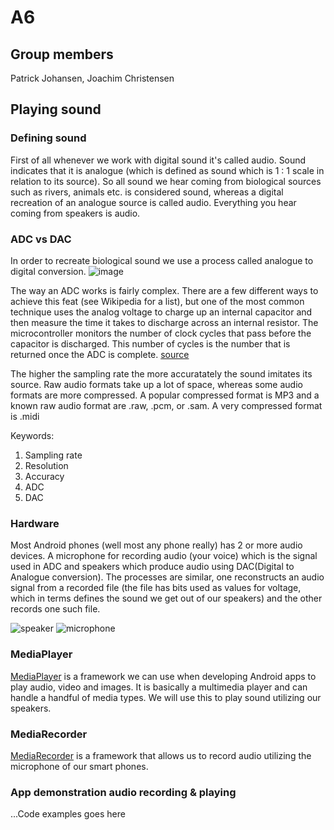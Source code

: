 # A6
## Group members
Patrick Johansen, Joachim Christensen
## Playing sound

### Defining sound
First of all whenever we work with digital sound it's called audio. Sound indicates that it is analogue (which is defined as sound which is 1 : 1 scale in relation to its source). So all sound we hear coming from biological sources such as rivers, animals etc. is considered sound, whereas a digital recreation of an analogue source is called audio. Everything you hear coming from speakers is audio.

### ADC vs DAC
In order to recreate biological sound we use a process called analogue to digital conversion. 
![image](http://support.azimadli.com/vibman/_AIntroduction%20to%20Machine%20Vibration-52.png)

The way an ADC works is fairly complex. There are a few different ways to achieve this feat (see Wikipedia for a list), but one of the most common technique uses the analog voltage to charge up an internal capacitor and then measure the time it takes to discharge across an internal resistor. The microcontroller monitors the number of clock cycles that pass before the capacitor is discharged. This number of cycles is the number that is returned once the ADC is complete.
[source](https://learn.sparkfun.com/tutorials/analog-to-digital-conversion)

The higher the sampling rate the more accuratately the sound imitates its source. Raw audio formats take up a lot of space, whereas some audio formats are more compressed. A popular compressed format is MP3 and a known raw audio format are .raw, .pcm, or .sam. A very compressed format is .midi

Keywords:
1. Sampling rate
2. Resolution
3. Accuracy
4. ADC
5. DAC

### Hardware
Most Android phones (well most any phone really) has 2 or more audio devices. A microphone for recording audio (your voice) which is the signal used in ADC and speakers which produce audio using DAC(Digital to Analogue conversion). The processes are similar, one reconstructs an audio signal from a recorded file (the file has bits used as values for voltage, which in terms defines the sound we get out of our speakers) and the other records one such file. 

![speaker](https://images.duckduckgo.com/iu/?u=http%3A%2F%2Fwww.carmako.nl%2Fmedia%2Fcarmako%2Fcache%2F20%2F1d%2F201dd99b29e7ae8e4dc9fdadc3ad2bbd.jpg&f=1) 
![microphone](https://images.duckduckgo.com/iu/?u=http%3A%2F%2Fwww.myboyfriendgifts.com%2Fwp-content%2Fuploads%2F2015%2F01%2FIK-Multimedia-iRig-Mic-Cast-podcasting-mic-for-smartphones-and-tablets-0-1.jpg&f=1)

### MediaPlayer

[MediaPlayer](https://developer.android.com/guide/topics/media/mediaplayer.html) is a framework we can use when developing Android apps to play audio, video and images. It is basically a multimedia player and can handle a handful of media types. 
We will use this to play sound utilizing our speakers.

### MediaRecorder

[MediaRecorder](https://developer.android.com/guide/topics/media/mediarecorder.html) is a framework that allows us to record audio utilizing the microphone of our smart phones. 

### App demonstration audio recording & playing

...Code examples goes here
